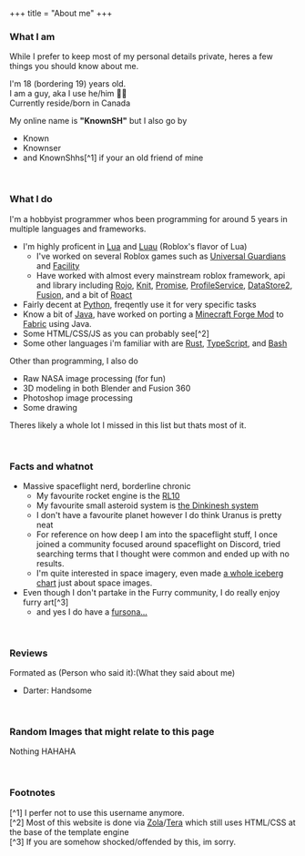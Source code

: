 +++
title = "About me"
+++

### What I am
While I prefer to keep most of my personal details private, heres a few things you should know about me.

I'm 18 (bordering 19) years old.<br>
I am a guy, aka I use he/him 🤷‍♂️<br>
Currently reside/born in Canada

My online name is **"KnownSH"** but I also go by
- Known
- Knownser
- and KnownShhs[^1] if your an old friend of mine

<br>

### What I do
I'm a hobbyist programmer whos been programming for around 5 years in multiple languages and frameworks.
- I'm highly proficent in [Lua](https://en.wikipedia.org/wiki/Lua_(programming_language)) and [Luau](https://luau-lang.org/) (Roblox's flavor of Lua)
    - I've worked on several Roblox games such as [Universal Guardians](https://www.roblox.com/games/8698405129/Universal-Guardians-BETA) and [Facility](https://www.roblox.com/games/6052240333/Facility-HORROR)
    - Have worked with almost every mainstream roblox framework, api and library including [Rojo](https://rojo.space/), [Knit](https://sleitnick.github.io/Knit/), [Promise](https://eryn.io/roblox-lua-promise/), [ProfileService](https://madstudioroblox.github.io/ProfileService/), [DataStore2](https://kampfkarren.github.io/Roblox/), [Fusion](https://elttob.uk/Fusion/0.2/), and a bit of [Roact](https://roblox.github.io/roact/)
- Fairly decent at [Python](https://www.python.org/), freqently use it for very specific tasks
- Know a bit of [Java](https://www.java.com/en/), have worked on porting a [Minecraft Forge Mod](https://github.com/KnownSH/Cyclic-Fabric) to [Fabric](https://fabricmc.net/) using Java.
- Some HTML/CSS/JS as you can probably see[^2]
- Some other languages i'm familiar with are [Rust](https://www.rust-lang.org/), [TypeScript](https://www.typescriptlang.org/), and [Bash](https://en.wikipedia.org/wiki/Bash_(Unix_shell))

Other than programming, I also do
- Raw NASA image processing (for fun)
- 3D modeling in both Blender and Fusion 360
- Photoshop image processing
- Some drawing

Theres likely a whole lot I missed in this list but thats most of it.

<br>

### Facts and whatnot
- Massive spaceflight nerd, borderline chronic
    - My favourite rocket engine is the [RL10](https://en.wikipedia.org/wiki/RL10)
    - My favourite small asteroid system is [the Dinkinesh system](https://en.wikipedia.org/wiki/152830_Dinkinesh)
    - I don't have a favourite planet however I do think Uranus is pretty neat
    - For reference on how deep I am into the spaceflight stuff, I once joined a community focused around spaceflight on Discord, tried searching terms that I thought were common and ended up with no results.
    - I'm quite interested in space imagery, even made [a whole iceberg chart](https://icebergcharts.com/i/Interesting_Space_Imagery) just about space images.
- Even though I don't partake in the Furry community, I do really enjoy furry art[^3]
    - and yes I do have a [fursona...](about-fursona/)

<br>

### Reviews

Formated as (Person who said it):(What they said about me)

- Darter: Handsome

<br>

### Random Images that might relate to this page

Nothing HAHAHA

<br>

### Footnotes
[^1] I perfer not to use this username anymore.<br>
[^2] Most of this website is done via [Zola](https://www.getzola.org/)/[Tera](https://keats.github.io/tera/docs/) which still uses HTML/CSS at the base of the template 
engine<br>
[^3] If you are somehow shocked/offended by this, im sorry.